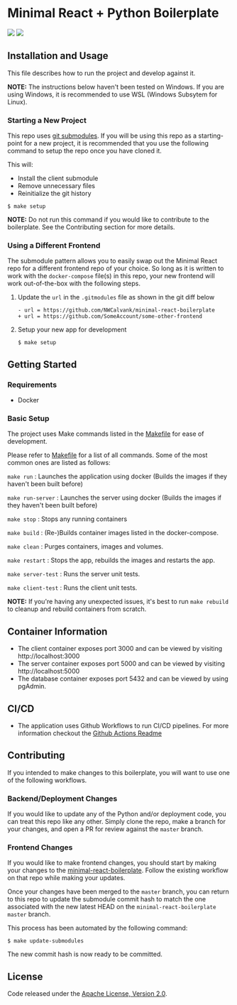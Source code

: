 # Minimal React + Python Boilerplate

![](https://github.com/NWCalvank/react-python-starter/workflows/Run%20Unit%20tests/badge.svg)
![](https://github.com/NWCalvank/react-python-starter/workflows/Run%20e2e%20tests/badge.svg)

## Installation and Usage

This file describes how to run the project and develop against it.

**NOTE:** The instructions below haven't been tested on Windows. If you are using Windows, it is recommended to use WSL
(Windows Subsytem for Linux).

### Starting a New Project

This repo uses [git submodules](https://git-scm.com/book/en/v2/Git-Tools-Submodules). If you will be using this repo as
a starting-point for a new project, it is recommended that you use the following command to setup the repo once you have
cloned it.

This will:
- Install the client submodule
- Remove unnecessary files
- Reinitialize the git history


```
$ make setup
```

**NOTE:** Do not run this command if you would like to contribute to the boilerplate. See the Contributing section for
more details.

### Using a Different Frontend

The submodule pattern allows you to easily swap out the Minimal React repo for a different frontend repo of your choice.
So long as it is written to work with the `docker-compose` file(s) in this repo, your new frontend will work
out-of-the-box with the following steps.

1. Update the `url` in the `.gitmodules` file as shown in the git diff below
   ```
   - url = https://github.com/NWCalvank/minimal-react-boilerplate
   + url = https://github.com/SomeAccount/some-other-frontend
   ```
2. Setup your new app for development
   ```
   $ make setup
   ```

## Getting Started

### Requirements

- Docker

### Basic Setup

The project uses Make commands listed in the [Makefile](Makefile) for ease of development.

Please refer to [Makefile](Makefile) for a list of all commands. Some of the most common ones are listed as follows:

`make run` : Launches the application using docker (Builds the images if they haven't been built before)

`make run-server` : Launches the server using docker (Builds the images if they haven't been built before)

`make stop` : Stops any running containers

`make build` : (Re-)Builds container images listed in the docker-compose.

`make clean` : Purges containers, images and volumes.

`make restart` : Stops the app, rebuilds the images and restarts the app.

`make server-test` : Runs the server unit tests.

`make client-test` : Runs the client unit tests.

**NOTE:** If you're having any unexpected issues, it's best to run `make rebuild` to cleanup and rebuild containers from scratch.

## Container Information

- The client container exposes port 3000 and can be viewed by visiting http://localhost:3000
- The server container exposes port 5000 and can be viewed by visiting http://localhost:5000
- The database container exposes port 5432 and can be viewed by using pgAdmin.

## CI/CD

- The application uses Github Workflows to run CI/CD pipelines. For more information checkout the [Github Actions Readme](.github/workflows/README.md)

## Contributing

If you intended to make changes to this boilerplate, you will want to use one of the following workflows.

### Backend/Deployment Changes

If you would like to update any of the Python and/or deployment code, you can treat this repo like any other. Simply
clone the repo, make a branch for your changes, and open a PR for review against the `master` branch.

### Frontend Changes

If you would like to make frontend changes, you should start by making your changes to the
[minimal-react-boilerplate](https://github.com/NWCalvank/minimal-react-boilerplate).  Follow the existing workflow on
that repo while making your updates.

Once your changes have been merged to the `master` branch, you can return to this repo to update the submodule commit
hash to match the one associated with the new latest HEAD on the `minimal-react-boilerplate` `master` branch.

This process has been automated by the following command:
```
$ make update-submodules
```

The new commit hash is now ready to be committed.

## License

Code released under the [Apache License, Version 2.0](LICENSE).
